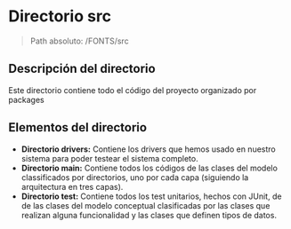 # Directorio src

> Path absoluto: /FONTS/src

## Descripción del directorio
Este directorio contiene todo el código del proyecto organizado por packages

## Elementos del directorio

- **Directorio drivers:**
  Contiene los drivers que hemos usado en nuestro sistema para poder testear el sistema completo.
- **Directorio main:**
  Contiene todos los códigos de las clases del modelo classificados por directorios, uno por cada capa 
  (siguiendo la arquitectura en tres capas).
- **Directorio test:**
  Contiene todos los test unitarios, hechos con JUnit, de de las clases del modelo conceptual clasificadas
  por las clases que realizan alguna funcionalidad y las clases que definen tipos de datos.
